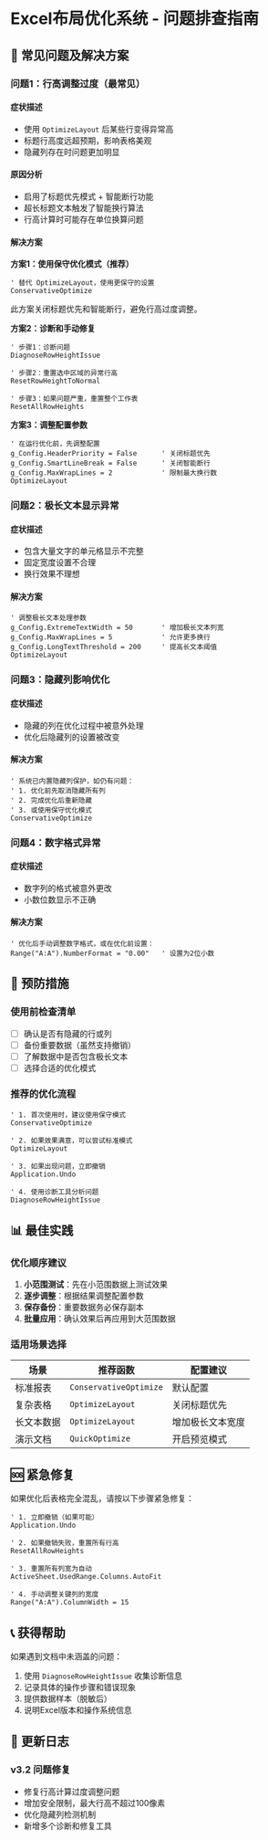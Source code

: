# Excel布局优化系统 - 问题排查指南

## 🚨 常见问题及解决方案

### 问题1：行高调整过度（最常见）

#### 症状描述
- 使用 `OptimizeLayout` 后某些行变得异常高
- 标题行高度远超预期，影响表格美观
- 隐藏列存在时问题更加明显

#### 原因分析
- 启用了标题优先模式 + 智能断行功能
- 超长标题文本触发了智能换行算法
- 行高计算时可能存在单位换算问题

#### 解决方案

**方案1：使用保守优化模式（推荐）**
```vba
' 替代 OptimizeLayout，使用更保守的设置
ConservativeOptimize
```
此方案关闭标题优先和智能断行，避免行高过度调整。

**方案2：诊断和手动修复**
```vba
' 步骤1：诊断问题
DiagnoseRowHeightIssue

' 步骤2：重置选中区域的异常行高
ResetRowHeightToNormal

' 步骤3：如果问题严重，重置整个工作表
ResetAllRowHeights
```

**方案3：调整配置参数**
```vba
' 在运行优化前，先调整配置
g_Config.HeaderPriority = False      ' 关闭标题优先
g_Config.SmartLineBreak = False      ' 关闭智能断行
g_Config.MaxWrapLines = 2            ' 限制最大换行数
OptimizeLayout
```

### 问题2：极长文本显示异常

#### 症状描述
- 包含大量文字的单元格显示不完整
- 固定宽度设置不合理
- 换行效果不理想

#### 解决方案
```vba
' 调整极长文本处理参数
g_Config.ExtremeTextWidth = 50       ' 增加极长文本列宽
g_Config.MaxWrapLines = 5            ' 允许更多换行
g_Config.LongTextThreshold = 200     ' 提高长文本阈值
OptimizeLayout
```

### 问题3：隐藏列影响优化

#### 症状描述
- 隐藏的列在优化过程中被意外处理
- 优化后隐藏列的设置被改变

#### 解决方案
```vba
' 系统已内置隐藏列保护，如仍有问题：
' 1. 优化前先取消隐藏所有列
' 2. 完成优化后重新隐藏
' 3. 或使用保守优化模式
ConservativeOptimize
```

### 问题4：数字格式异常

#### 症状描述
- 数字列的格式被意外更改
- 小数位数显示不正确

#### 解决方案
```vba
' 优化后手动调整数字格式，或在优化前设置：
Range("A:A").NumberFormat = "0.00"   ' 设置为2位小数
```

## 🔧 预防措施

### 使用前检查清单
- [ ] 确认是否有隐藏的行或列
- [ ] 备份重要数据（虽然支持撤销）
- [ ] 了解数据中是否包含极长文本
- [ ] 选择合适的优化模式

### 推荐的优化流程
```vba
' 1. 首次使用时，建议使用保守模式
ConservativeOptimize

' 2. 如果效果满意，可以尝试标准模式
OptimizeLayout

' 3. 如果出现问题，立即撤销
Application.Undo

' 4. 使用诊断工具分析问题
DiagnoseRowHeightIssue
```

## 📊 最佳实践

### 优化顺序建议
1. **小范围测试**：先在小范围数据上测试效果
2. **逐步调整**：根据结果调整配置参数
3. **保存备份**：重要数据务必保存副本
4. **批量应用**：确认效果后再应用到大范围数据

### 适用场景选择
| 场景 | 推荐函数 | 配置建议 |
|------|----------|----------|
| 标准报表 | `ConservativeOptimize` | 默认配置 |
| 复杂表格 | `OptimizeLayout` | 关闭标题优先 |
| 长文本数据 | `OptimizeLayout` | 增加极长文本宽度 |
| 演示文档 | `QuickOptimize` | 开启预览模式 |

## 🆘 紧急修复

如果优化后表格完全混乱，请按以下步骤紧急修复：

```vba
' 1. 立即撤销（如果可能）
Application.Undo

' 2. 如果撤销失败，重置所有行高
ResetAllRowHeights

' 3. 重置所有列宽为自动
ActiveSheet.UsedRange.Columns.AutoFit

' 4. 手动调整关键列的宽度
Range("A:A").ColumnWidth = 15
```

## 📞 获得帮助

如果遇到文档中未涵盖的问题：
1. 使用 `DiagnoseRowHeightIssue` 收集诊断信息
2. 记录具体的操作步骤和错误现象
3. 提供数据样本（脱敏后）
4. 说明Excel版本和操作系统信息

## 📝 更新日志

### v3.2 问题修复
- 修复行高计算过度调整问题
- 增加安全限制，最大行高不超过100像素
- 优化隐藏列检测机制
- 新增多个诊断和修复工具
